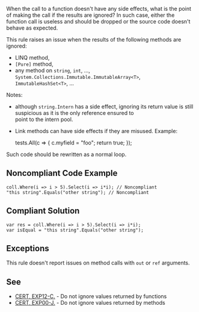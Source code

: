 
When the call to a function doesn't have any side effects, what is the point of making the call if the results are ignored? In such case, either the function call is useless and should be dropped or the source code doesn't behave as expected.

This rule raises an issue when the results of the following methods are ignored:

- LINQ method,
- `[Pure]` method,
- any method on `string`, `int`, ..., `System.Collections.Immutable.ImmutableArray<T>`,<br>  `ImmutableHashSet<T>`, ...


Notes:

- although `string.Intern` has a side effect, ignoring its return value is still suspicious as it is the only reference ensured to<br>  point to the intern pool.
- Link methods can have side effects if they are misused. Example:



    tests.All(c => { c.myfield = "foo"; return true; });


Such code should be rewritten as a normal loop.

## Noncompliant Code Example


    coll.Where(i => i > 5).Select(i => i*i); // Noncompliant
    "this string".Equals("other string"); // Noncompliant


## Compliant Solution


    var res = coll.Where(i => i > 5).Select(i => i*i);
    var isEqual = "this string".Equals("other string");


## Exceptions

This rule doesn't report issues on method calls with `out` or `ref` arguments.

## See

- [CERT, EXP12-C.](https://www.securecoding.cert.org/confluence/x/9YIRAQ) - Do not ignore values returned by functions
- [CERT, EXP00-J.](https://www.securecoding.cert.org/confluence/x/9gEqAQ) - Do not ignore values returned by methods

